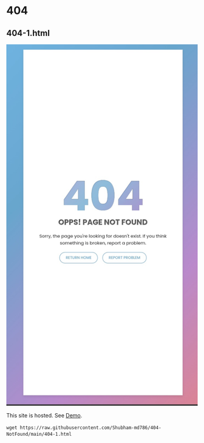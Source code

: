 # 404

## 404-1.html

![404-1](./images/404-1.jpg)

This site is hosted. See [Demo](https://404-not.netlify.app/404-1).

`wget https://raw.githubusercontent.com/Shubham-md786/404-NotFound/main/404-1.html`
